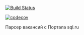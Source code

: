 [![Build Status](https://travis-ci.org/pliris/job4j_grabber.svg?branch=master)](https://travis-ci.org/pliris/job4j_grabber)

[![codecov](https://codecov.io/gh/pliris/job4j_grabber/branch/master/graph/badge.svg?token=bi0tZ2dUTQ)](https://codecov.io/gh/pliris/job4j_grabber)

Парсер вакансий с Портала sql.ru
